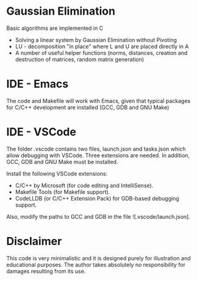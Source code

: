 Gaussian Elimination
=====================
Basic algorithms are implemented in C
* Solving a linear system by Gaussian Elimination without Pivoting
* LU - decomposition "in place" where L and U are placed directly in A
* A number of useful helper functions (norms, distances, creation and destruction of matrices, random matrix generation)

IDE - Emacs
=======================
The code and Makefile will work with Emacs, given that typical
packages for C/C++ development are installed (GCC, GDB and GNU Make)

IDE - VSCode
=============
The folder .vscode contains two files, launch.json and tasks.json
which allow debugging with VSCode. Three extensions are needed. In
addition, GCC, GDB and GNU Make must be installed.

Install the following VSCode extensions:

* C/C++ by Microsoft (for code editing and IntelliSense).
* Makefile Tools (for Makefile support).
* CodeLLDB (or C/C++ Extension Pack) for GDB-based debugging support.

Also, modify the paths to GCC and GDB in the file ![.vscode/launch.json].


Disclaimer
==========
This code is very minimalistic and it is designed purely for
illustration and educational purposes. The author takes absolutely no
responsibility for damages resulting from its use.
